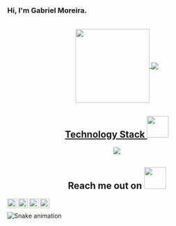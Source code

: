 ### Hi, I'm Gabriel Moreira.

<br />

<div align="center">
  <a href="https://github.com/gaabrielmooreira">
   <img align="center" height="170" src="https://github-readme-stats.vercel.app/api/top-langs/?username=gaabrielmooreira&layout=compact&langs_count=16&theme=dracula"/>
  <img align="center" src="https://github-readme-stats.vercel.app/api?username=gaabrielmooreira&show_icons=true&theme=dracula&include_all_commits=true&count_private=true&hide=issues"/>
</div>


<!-- Hi, i'm Gabriel, student of Full Stack Development. My first contact with this area was in 2011, when i was in the high school and i made a course of Computing on CEFET. And from 2019, I'm dedicating all of my time in this, and i'm really enjoying this. In my lasts 6 months, i have studied front-end, HTML,CSS,Js,ReactJs with styled-components, how to request API's and build some applications. And now i'm learning about NodeJs for back-end. -->


<h2 align="center">Technology Stack <img src="https://github.com/ritik307/ritik307/blob/main/images/laptop.gif" width="50"></h2>
  
<p align="center">
  <a href="https://skillicons.dev">
    <img src="https://skillicons.dev/icons?i=html,css,js,react,nodejs,github,git" />
  </a>
</p>
  
<h2 align="center">Reach me out on <img src="https://media0.giphy.com/media/jqNPzdTTxQfOgOqpO4/source.gif" width="50"></h2>
<p align="center">
  <a href="https://www.instagram.com/gabrielmlimeira/">
    <img align="left" alt="Gabriel's Instagram" width="22px" src="https://raw.githubusercontent.com/hussainweb/hussainweb/main/icons/instagram.png" />
  </a>
  
  <a href="https://discord.gg/4nJcN428">
    <img align="left" alt="Gabriel's Discord" width="22px" src="https://raw.githubusercontent.com/peterthehan/peterthehan/master/assets/discord.svg" />
  </a>
  
  <a href="https://twitter.com/gaabrielmo">
    <img align="left" alt="Gabriel Moreira | Twitter" width="22px"                    src="https://raw.githubusercontent.com/peterthehan/peterthehan/master/assets/twitter.svg" />
  </a>
  
  <a href="https://www.linkedin.com/in/gaabrielmooreira/">
    <img align="left" alt="Abhishek's LinkedIN" width="22px" src="https://raw.githubusercontent.com/peterthehan/peterthehan/master/assets/linkedin.svg"/>
  </a>
</p>

<br>
  
![Snake animation](https://github.com/gaabrielmooreira/gaabrielmooreira/blob/output/github-contribution-grid-snake.svg)
